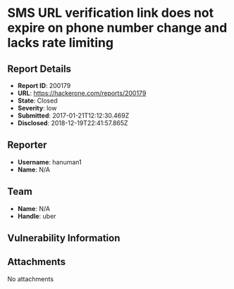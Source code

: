 # SMS URL verification link does not expire on phone number change and lacks rate limiting

## Report Details
- **Report ID**: 200179
- **URL**: https://hackerone.com/reports/200179
- **State**: Closed
- **Severity**: low
- **Submitted**: 2017-01-21T12:12:30.469Z
- **Disclosed**: 2018-12-19T22:41:57.865Z

## Reporter
- **Username**: hanuman1
- **Name**: N/A

## Team
- **Name**: N/A
- **Handle**: uber

## Vulnerability Information


## Attachments
No attachments
